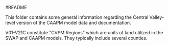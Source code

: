 #README

This folder contains some general information regarding the Central Valley-level version of the CAAPM model data and documentation.

V01-V21C constitute "CVPM Regions" which are units of land utilized in the SWAP and CAAPM models. They typically include several counties.

